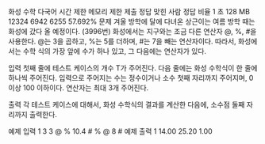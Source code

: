 화성 수학 다국어
시간 제한	메모리 제한	제출	정답	맞힌 사람	정답 비율
1 초	128 MB	12324	6942	6255	57.692%
문제
겨울 방학에 달에 다녀온 상근이는 여름 방학 때는 화성에 갔다 올 예정이다. (3996번) 화성에서는 지구와는 조금 다른 연산자 @, %, #을 사용한다. @는 3을 곱하고, %는 5를 더하며, #는 7을 빼는 연산자이다. 따라서, 화성에서는 수학 식의 가장 앞에 수가 하나 있고, 그 다음에는 연산자가 있다.

입력
첫째 줄에 테스트 케이스의 개수 T가 주어진다. 다음 줄에는 화성 수학식이 한 줄에 하나씩 주어진다. 입력으로 주어지는 수는 정수이거나 소수 첫째 자리까지 주어지며, 0 이상 100 이하이다. 연산자는 최대 3개 주어진다.

출력
각 테스트 케이스에 대해서, 화성 수학식의 결과를 계산한 다음에, 소수점 둘째 자리까지 출력한다.

예제 입력 1 
3
3 @ %
10.4 # % @
8 #
예제 출력 1 
14.00
25.20
1.00